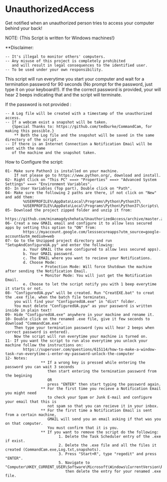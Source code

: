 # UnauthorizedAccess
Get notified when an unauthorized person tries to access your computer behind your back!

NOTE: {This Script is written for Windows machines!}


**Disclaimer:

    -- It's illegal to monitor others' computers.
    -- Any misuse of this project is completely prohibited 
       and will result in legal consequences to the identified user.
    -- To be used under your own responsibility.

This script will run everytime you start your computer and wait for a termination password for 90 seconds (No prompt for the password, just type it on your keyboard!!). If the the correct password is provided, your will hear 2 beeps indicating that and the script will terminate.

If the password is not provided :

    -- A Log file will be created with a timestamp of the unauthorized access.
    -- If a webcam exist a snapshot will be taken.
       {Special Thanks to: https://github.com/tedburke/CommandCam, for making this possible.}
        ** Both the Log file and the snapshot will be saved in the same directory of the script.
    -- If there is an Internet Connection a Notification Email will be sent with the name
       of the machine and the snapshot taken.
    

How to Configure the script:

    01- Make sure Pathon3 is installed on your machine. 
        If not please go to https://www.python.org/, download and install.
    02- Right Click on "This PC" ===> "Properties" ===> "Advanced System Settings" ===> "Environment Variables".
    03- In User Variables (Top part), Double click on "Path".
    04- Make sure the following 2 paths are there, if not click on "New" and add them:
            %USERPROFILE%\AppData\Local\Programs\Python\Python37\
            %USERPROFILE%\AppData\Local\Programs\Python\Python37\Scripts\
    05- Download the project zipped folder and unzip it from:
            https://github.com/minamagdyshehata/UnauthorizedAccess/archive/master.zip
    06- Creat a new GMAIL email and configure it to allow less secured apps by setting this option to "ON" from:
            https://myaccount.google.com/lesssecureapps?utm_source=google-account&utm_medium=web
    07- Go to the Unzipped project directory and run "SetupAndConfigureUA.py" and enter the following:
            a. Your GMAIL (the one configured to allow less secured apps).
            b. Your GMAIL password.
            c. The EMAIL where you want to recieve your Notifications.
            d. Choose Mode:
                    + Protection Mode: Will force Shutdown the machine after sending the Notification Email.
                    + Monitor Mode: You will just get the Notification Email.
            e. Choose to let the script notify you with 1 beep everytime it starts or not.
    08- "ConfiguredUA.pyw" will be created. Run "CreatEXE.bat" to creat the .exe file. when the batch file terminates, 
        you will find your "ConfiguredUA.exe" in "dist" folder.
        You must delete "ConfiguredUA.pyw" as your password is written inside in plain text!
    09- Hide "ConfiguredUA.exe" anywhere in your machine and rename it.
    10- Double click on the renamed .exe file, give it few seconds to download "CommandCam.exe".
        Then type your termination password (you will hear 2 beeps when correct password is entered).
        Now the script will run everytime your machine is turned on.
    11- If you want the script to run also everytime you unlock your machine follow the instructions on:
            https://superuser.com/questions/615114/how-to-make-a-window-task-run-everytime-i-enter-my-password-unlock-the-computer
    12- Notes: 
                    ** If a wrong key is pressed while entering the password you can wait 3 seconds 
                       then start entering the termination password from the begining 
                       OR 
                       press "ENTER" then start typing the password again.
                    ** For the first time you recieve a Notification Email you might need 
                       to check your Spam or Junk E-mail and configure your email that this is 
                       not spam so that you can recieve it in your inbox.
                    ** For the first time a Notification Email is sent from a certain machine, 
                       GMAIL will send you an email asking if that was you on that computer.
                       You must confirm that it is you.
                    ** If you want to remove the script do the following:
                            1. Delete the Task Scheduler entry of the .exe if exist.
                            2. Delete the .exe file and all the files it created (CommandCam.exe,Log.txt,snapshots).
                            3. Press "Start+R", type "regedit" and press "ENTER".
                            5. Navigate to "Computer\HKEY_CURRENT_USER\Software\Microsoft\Windows\CurrentVersion\Run",
                               then delete the entry for your renamed .exe file.
                               
                               
